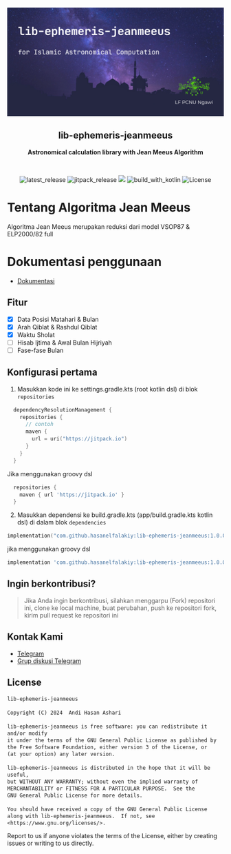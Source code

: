 <p align="center">
  <img src="./img/banner_meeus.png" alt="app_banner"/>
</p>

<h2 align="center"><b>lib-ephemeris-jeanmeeus</b></h2>
<p align="center">
<b>Astronomical calculation library with Jean Meeus Algorithm</b>
<p><br>

<p align="center">
<!-- Latest release -->
<img src="https://img.shields.io/github/v/release/hasanelfalakiy/lib-ephemeris-jeanmeeus?include_releases&label=latest%20release&style=for-the-badge&color=brightgreen" alt="latest_release"/>
<!-- Jitpack release -->
<img src="https://img.shields.io/jitpack/v/hasanelfalakiy/lib-ephemeris-jeanmeeus.svg?style=for-the-badge&color=brightgreen" alt="jitpack_release">
<!-- Github Repo size -->
<img src="https://img.shields.io/github/repo-size/hasanelfalakiy/lib-ephemeris-jeanmeeus?style=for-the-badge">
<!-- Build with Kotlin -->
<img src="https://img.shields.io/badge/Kotlin-C116E3?&style=for-the-badge&logo=kotlin&logoColor=white" alt="build_with_kotlin">
<!-- License -->
<img src="https://img.shields.io/github/license/hasanelfalakiy/lib-ephemeris-jeanmeeus?color=blue&style=for-the-badge&color=brightgreen" alt="License">
</p>

# Tentang Algoritma Jean Meeus
Algoritma Jean Meeus merupakan reduksi dari model VSOP87 & ELP2000/82 full

# Dokumentasi penggunaan
- [Dokumentasi](https://hasanelfalakiy.github.io/lib-ephemeris-jeanmeeus/docs/index.html)

## Fitur

- [x] Data Posisi Matahari & Bulan
- [x] Arah Qiblat & Rashdul Qiblat
- [x] Waktu Sholat
- [ ] Hisab Ijtima & Awal Bulan Hijriyah
- [ ] Fase-fase Bulan

## Konfigurasi pertama

1. Masukkan kode ini ke settings.gradle.kts (root kotlin dsl) di blok ```repositories```
```kotlin.kts
  dependencyResolutionManagement {
    repositories {
      // contoh
      maven {
        url = uri("https://jitpack.io")
      }
    }
  }
```
Jika menggunakan groovy dsl
```groovy
  repositories {
    maven { url 'https://jitpack.io' }
  }
```
2. Masukkan dependensi ke build.gradle.kts (app/build.gradle.kts kotlin dsl)
di dalam blok ```dependencies``` 

```kotlin.kts
implementation("com.github.hasanelfalakiy:lib-ephemeris-jeanmeeus:1.0.0")
```
jika menggunakan groovy dsl
```groovy
implementation 'com.github.hasanelfalakiy:lib-ephemeris-jeanmeeus:1.0.0'
```
## Ingin berkontribusi?

> Jika Anda ingin berkontribusi, silahkan menggarpu (Fork) repositori ini, clone ke local machine, buat perubahan, push ke repositori fork, kirim pull request ke repositori ini

## Kontak Kami

- [Telegram](https://t.me/moonelfalakiy)
- [Grup diskusi Telegram](https://t.me/moonlight_studio01/9)

## License

```
lib-ephemeris-jeanmeeus

Copyright (C) 2024  Andi Hasan Ashari

lib-ephemeris-jeanmeeus is free software: you can redistribute it and/or modify
it under the terms of the GNU General Public License as published by
the Free Software Foundation, either version 3 of the License, or
(at your option) any later version.

lib-ephemeris-jeanmeeus is distributed in the hope that it will be useful,
but WITHOUT ANY WARRANTY; without even the implied warranty of
MERCHANTABILITY or FITNESS FOR A PARTICULAR PURPOSE.  See the
GNU General Public License for more details.

You should have received a copy of the GNU General Public License
along with lib-ephemeris-jeanmeeus.  If not, see <https://www.gnu.org/licenses/>.
```
Report to us if anyone violates the terms of the License, either by creating issues or writing to us directly.
